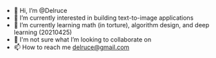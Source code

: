 - 👋 Hi, I’m @Delruce
- 👀 I’m currently interested in building text-to-image applications
- 🌱 I’m currently learning math (in torture), algorithm design, and deep learning (20210425)
- 💞️ I'm not sure what I’m looking to collaborate on 
- 📫 How to reach me delruce@gmail.com

<!---
Delruce/Delruce is a ✨ special ✨ repository because its `README.md` (this file) appears on your GitHub profile.
You can click the Preview link to take a look at your changes.
--->
